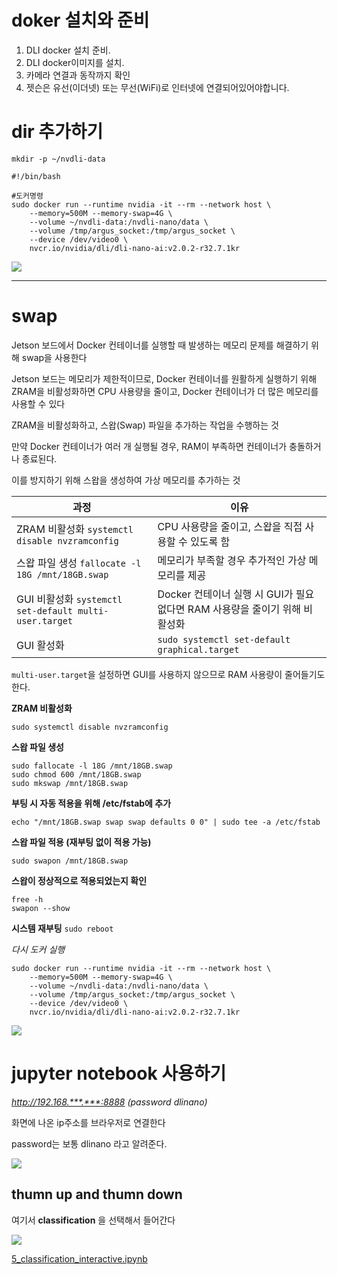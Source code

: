 # doker 설치와 준비

1. DLI docker 설치 준비.
2. DLI docker이미지를 설치.
3. 카메라 연결과 동작까지 확인
4. 젯슨은 유선(이더넷) 또는 무선(WiFi)로 인터넷에 연결되어있어야합니다. 

# dir 추가하기
```mkdir -p ~/nvdli-data```

```#!/bin/bash```

```
#도커명령
sudo docker run --runtime nvidia -it --rm --network host \
    --memory=500M --memory-swap=4G \
    --volume ~/nvdli-data:/nvdli-nano/data \
    --volume /tmp/argus_socket:/tmp/argus_socket \
    --device /dev/video0 \
    nvcr.io/nvidia/dli/dli-nano-ai:v2.0.2-r32.7.1kr
```
![](/img/doker.png) 

---
# swap
Jetson 보드에서 Docker 컨테이너를 실행할 때 발생하는 메모리 문제를 해결하기 위해 swap을 사용한다

Jetson 보드는 메모리가 제한적이므로, Docker 컨테이너를 원활하게 실행하기 위해 
ZRAM을 비활성화하면 CPU 사용량을 줄이고, Docker 컨테이너가 더 많은 메모리를 사용할 수 있다

ZRAM을 비활성화하고, 스왑(Swap) 파일을 추가하는 작업을 수행하는 것

만약 Docker 컨테이너가 여러 개 실행될 경우, RAM이 부족하면 컨테이너가 충돌하거나 종료된다.

이를 방지하기 위해 스왑을 생성하여 가상 메모리를 추가하는 것

| 과정 | 이유 |
| --- | --- |
| ZRAM 비활성화 ```systemctl disable nvzramconfig```| CPU 사용량을 줄이고, 스왑을 직접 사용할 수 있도록 함 | 
| 스왑 파일 생성 ```fallocate -l 18G /mnt/18GB.swap``` | 메모리가 부족할 경우 추가적인 가상 메모리를 제공| 
| GUI 비활성화 ```systemctl set-default multi-user.target```| Docker 컨테이너 실행 시 GUI가 필요 없다면 RAM 사용량을 줄이기 위해 비활성화 |
| GUI 활성화| ```sudo systemctl set-default graphical.target```|


```multi-user.target```을 설정하면 GUI를 사용하지 않으므로 RAM 사용량이 줄어들기도 한다.


 **ZRAM 비활성화**

```
sudo systemctl disable nvzramconfig
```

 **스왑 파일 생성**
```
sudo fallocate -l 18G /mnt/18GB.swap
sudo chmod 600 /mnt/18GB.swap
sudo mkswap /mnt/18GB.swap
```

**부팅 시 자동 적용을 위해 /etc/fstab에 추가**
```
echo "/mnt/18GB.swap swap swap defaults 0 0" | sudo tee -a /etc/fstab
```

**스왑 파일 적용 (재부팅 없이 적용 가능)**

```sudo swapon /mnt/18GB.swap```

**스왑이 정상적으로 적용되었는지 확인**
```
free -h
swapon --show
```

**시스템 재부팅**
```sudo reboot```


*다시 도커 실행*
```
sudo docker run --runtime nvidia -it --rm --network host \
    --memory=500M --memory-swap=4G \
    --volume ~/nvdli-data:/nvdli-nano/data \
    --volume /tmp/argus_socket:/tmp/argus_socket \
    --device /dev/video0 \
    nvcr.io/nvidia/dli/dli-nano-ai:v2.0.2-r32.7.1kr
```


![](img/jupyter.png) 

# jupyter notebook 사용하기
*http://192.168.***.***:8888 (password dlinano)*

화면에 나온 ip주소를 브라우저로 연결한다

password는 보통 dlinano 라고 알려준다.

![](/img/008.png)   

## thumn up and thumn down
여기서 **classification** 을 선택해서 들어간다

![](/img/009.png)  

[5_classification_interactive.ipynb](5_classification_interactive.ipynb)
